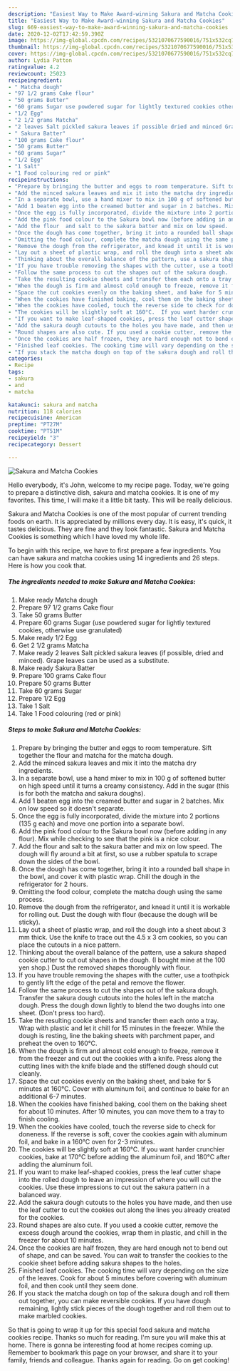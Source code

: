 ```yaml
---
description: "Easiest Way to Make Award-winning Sakura and Matcha Cookies"
title: "Easiest Way to Make Award-winning Sakura and Matcha Cookies"
slug: 669-easiest-way-to-make-award-winning-sakura-and-matcha-cookies
date: 2020-12-02T17:42:59.390Z
image: https://img-global.cpcdn.com/recipes/5321070677590016/751x532cq70/sakura-and-matcha-cookies-recipe-main-photo.jpg
thumbnail: https://img-global.cpcdn.com/recipes/5321070677590016/751x532cq70/sakura-and-matcha-cookies-recipe-main-photo.jpg
cover: https://img-global.cpcdn.com/recipes/5321070677590016/751x532cq70/sakura-and-matcha-cookies-recipe-main-photo.jpg
author: Lydia Patton
ratingvalue: 4.2
reviewcount: 25023
recipeingredient:
- " Matcha dough"
- "97 1/2 grams Cake flour"
- "50 grams Butter"
- "60 grams Sugar use powdered sugar for lightly textured cookies otherwise use granulated"
- "1/2 Egg"
- "2 1/2 grams Matcha"
- "2 leaves Salt pickled sakura leaves if possible dried and minced Grape leaves can be used as a substitute"
- " Sakura Batter"
- "100 grams Cake flour"
- "50 grams Butter"
- "60 grams Sugar"
- "1/2 Egg"
- "1 Salt"
- "1 Food colouring red or pink"
recipeinstructions:
- "Prepare by bringing the butter and eggs to room temperature. Sift together the flour and matcha for the matcha dough."
- "Add the minced sakura leaves and mix it into the matcha dry ingredients."
- "In a separate bowl, use a hand mixer to mix in 100 g of softened butter on high speed until it turns a creamy consistency. Add in the sugar (this is for both the matcha and sakura doughs)."
- "Add 1 beaten egg into the creamed butter and sugar in 2 batches. Mix on low speed so it doesn&#39;t separate."
- "Once the egg is fully incorporated, divide the mixture into 2 portions (135 g each) and move one portion into a separate bowl."
- "Add the pink food colour to the Sakura bowl now (before adding in any flour).  Mix while checking to see that the pink is a nice colour."
- "Add the flour  and salt to the sakura batter and mix on low speed.  The dough will fly around a bit at first, so use a rubber spatula to scrape down the sides of the bowl."
- "Once the dough has come together, bring it into a rounded ball shape in the bowl, and cover it with plastic wrap. Chill the dough in the refrigerator for 2 hours."
- "Omitting the food colour, complete the matcha dough using the same process."
- "Remove the dough from the refrigerator, and knead it until it is workable for rolling out. Dust the dough with flour (because the dough will be sticky)."
- "Lay out a sheet of plastic wrap, and roll the dough into a sheet about 3 mm thick.  Use the knife to trace out the 4.5 x 3 cm cookies, so you can place the cutouts in a nice pattern."
- "Thinking about the overall balance of the pattern, use a sakura shaped cookie cutter to cut out shapes in the dough. (I bought mine at the 100 yen shop.)  Dust the removed shapes thoroughly with flour."
- "If you have trouble removing the shapes with the cutter, use a toothpick to gently lift the edge of the petal and remove the flower."
- "Follow the same process to cut the shapes out of the sakura dough.  Transfer the sakura dough cutouts into the holes left in the matcha dough. Press the dough down lightly to blend the two doughs into one sheet. (Don&#39;t press too hard)."
- "Take the resulting cookie sheets and transfer them each onto a tray.  Wrap with plastic and let it chill for 15 minutes in the freezer.  While the dough is resting, line the baking sheets with parchment paper, and preheat the oven to 160℃."
- "When the dough is firm and almost cold enough to freeze, remove it from the freezer and cut out the cookies with a knife.  Press along the cutting lines with the knife blade and the stiffened dough should cut cleanly."
- "Space the cut cookies evenly on the baking sheet, and bake for 5 minutes at 160°C.  Cover with aluminum foil, and continue to bake for an additional 6-7 minutes."
- "When the cookies have finished baking, cool them on the baking sheet for about 10 minutes.  After 10 minutes, you can  move them to a tray to finish cooling."
- "When the cookies have cooled, touch the reverse side to check for doneness.  If the reverse is soft, cover the cookies again with aluminum foil, and bake in a 160°C oven for 2-3 minutes."
- "The cookies will be slightly soft at 160°C.  If you want harder crunchier cookies, bake at 170°C before adding the aluminum foil, and 180°C after adding the aluminum foil."
- "If you want to make leaf-shaped cookies, press the leaf cutter shape into the rolled dough to leave an impression of where you will cut the cookies.  Use these impressions to cut out the sakura pattern in a balanced way."
- "Add the sakura dough cutouts to the holes you have made, and then use the leaf cutter to cut the cookies out along the lines you already created for the cookies."
- "Round shapes are also cute. If you used a cookie cutter, remove the excess dough around the cookies, wrap them in plastic, and chill in the freezer for about 10 minutes."
- "Once the cookies are half frozen, they are hard enough not to bend out of shape, and can be saved. You can wait to transfer the cookies to the cookie sheet before adding sakura shapes to the holes."
- "Finished leaf cookies. The cooking time will vary depending on the size of the leaves. Cook for about 5 minutes before covering with aluminum foil, and then cook until they seem done."
- "If you stack the matcha dough on top of the sakura dough and roll them out together, you can make reversible cookies. If you have dough remaining, lightly stick pieces of the dough together and roll them out to make marbled cookies."
categories:
- Recipe
tags:
- sakura
- and
- matcha

katakunci: sakura and matcha 
nutrition: 118 calories
recipecuisine: American
preptime: "PT27M"
cooktime: "PT51M"
recipeyield: "3"
recipecategory: Dessert

---
```



![Sakura and Matcha Cookies](https://img-global.cpcdn.com/recipes/5321070677590016/751x532cq70/sakura-and-matcha-cookies-recipe-main-photo.jpg)

Hello everybody, it's John, welcome to my recipe page. Today, we're going to prepare a distinctive dish, sakura and matcha cookies. It is one of my favorites. This time, I will make it a little bit tasty. This will be really delicious.



Sakura and Matcha Cookies is one of the most popular of current trending foods on earth. It is appreciated by millions every day. It is easy, it's quick, it tastes delicious. They are fine and they look fantastic. Sakura and Matcha Cookies is something which I have loved my whole life.


To begin with this recipe, we have to first prepare a few ingredients. You can have sakura and matcha cookies using 14 ingredients and 26 steps. Here is how you cook that.

<!--inarticleads1-->

##### The ingredients needed to make Sakura and Matcha Cookies:

1. Make ready  Matcha dough
1. Prepare 97 1/2 grams Cake flour
1. Take 50 grams Butter
1. Prepare 60 grams Sugar (use powdered sugar for lightly textured cookies, otherwise use granulated)
1. Make ready 1/2 Egg
1. Get 2 1/2 grams Matcha
1. Make ready 2 leaves Salt pickled sakura leaves (if possible, dried and minced). Grape leaves can be used as a substitute.
1. Make ready  Sakura Batter
1. Prepare 100 grams Cake flour
1. Prepare 50 grams Butter
1. Take 60 grams Sugar
1. Prepare 1/2 Egg
1. Take 1 Salt
1. Take 1 Food colouring (red or pink)




<!--inarticleads2-->

##### Steps to make Sakura and Matcha Cookies:

1. Prepare by bringing the butter and eggs to room temperature. Sift together the flour and matcha for the matcha dough.
1. Add the minced sakura leaves and mix it into the matcha dry ingredients.
1. In a separate bowl, use a hand mixer to mix in 100 g of softened butter on high speed until it turns a creamy consistency. Add in the sugar (this is for both the matcha and sakura doughs).
1. Add 1 beaten egg into the creamed butter and sugar in 2 batches. Mix on low speed so it doesn&#39;t separate.
1. Once the egg is fully incorporated, divide the mixture into 2 portions (135 g each) and move one portion into a separate bowl.
1. Add the pink food colour to the Sakura bowl now (before adding in any flour).  Mix while checking to see that the pink is a nice colour.
1. Add the flour  and salt to the sakura batter and mix on low speed.  The dough will fly around a bit at first, so use a rubber spatula to scrape down the sides of the bowl.
1. Once the dough has come together, bring it into a rounded ball shape in the bowl, and cover it with plastic wrap. Chill the dough in the refrigerator for 2 hours.
1. Omitting the food colour, complete the matcha dough using the same process.
1. Remove the dough from the refrigerator, and knead it until it is workable for rolling out. Dust the dough with flour (because the dough will be sticky).
1. Lay out a sheet of plastic wrap, and roll the dough into a sheet about 3 mm thick.  Use the knife to trace out the 4.5 x 3 cm cookies, so you can place the cutouts in a nice pattern.
1. Thinking about the overall balance of the pattern, use a sakura shaped cookie cutter to cut out shapes in the dough. (I bought mine at the 100 yen shop.)  Dust the removed shapes thoroughly with flour.
1. If you have trouble removing the shapes with the cutter, use a toothpick to gently lift the edge of the petal and remove the flower.
1. Follow the same process to cut the shapes out of the sakura dough.  Transfer the sakura dough cutouts into the holes left in the matcha dough. Press the dough down lightly to blend the two doughs into one sheet. (Don&#39;t press too hard).
1. Take the resulting cookie sheets and transfer them each onto a tray.  Wrap with plastic and let it chill for 15 minutes in the freezer.  While the dough is resting, line the baking sheets with parchment paper, and preheat the oven to 160℃.
1. When the dough is firm and almost cold enough to freeze, remove it from the freezer and cut out the cookies with a knife.  Press along the cutting lines with the knife blade and the stiffened dough should cut cleanly.
1. Space the cut cookies evenly on the baking sheet, and bake for 5 minutes at 160°C.  Cover with aluminum foil, and continue to bake for an additional 6-7 minutes.
1. When the cookies have finished baking, cool them on the baking sheet for about 10 minutes.  After 10 minutes, you can  move them to a tray to finish cooling.
1. When the cookies have cooled, touch the reverse side to check for doneness.  If the reverse is soft, cover the cookies again with aluminum foil, and bake in a 160°C oven for 2-3 minutes.
1. The cookies will be slightly soft at 160°C.  If you want harder crunchier cookies, bake at 170°C before adding the aluminum foil, and 180°C after adding the aluminum foil.
1. If you want to make leaf-shaped cookies, press the leaf cutter shape into the rolled dough to leave an impression of where you will cut the cookies.  Use these impressions to cut out the sakura pattern in a balanced way.
1. Add the sakura dough cutouts to the holes you have made, and then use the leaf cutter to cut the cookies out along the lines you already created for the cookies.
1. Round shapes are also cute. If you used a cookie cutter, remove the excess dough around the cookies, wrap them in plastic, and chill in the freezer for about 10 minutes.
1. Once the cookies are half frozen, they are hard enough not to bend out of shape, and can be saved. You can wait to transfer the cookies to the cookie sheet before adding sakura shapes to the holes.
1. Finished leaf cookies. The cooking time will vary depending on the size of the leaves. Cook for about 5 minutes before covering with aluminum foil, and then cook until they seem done.
1. If you stack the matcha dough on top of the sakura dough and roll them out together, you can make reversible cookies. If you have dough remaining, lightly stick pieces of the dough together and roll them out to make marbled cookies.




So that is going to wrap it up for this special food sakura and matcha cookies recipe. Thanks so much for reading. I'm sure you will make this at home. There is gonna be interesting food at home recipes coming up. Remember to bookmark this page on your browser, and share it to your family, friends and colleague. Thanks again for reading. Go on get cooking!
